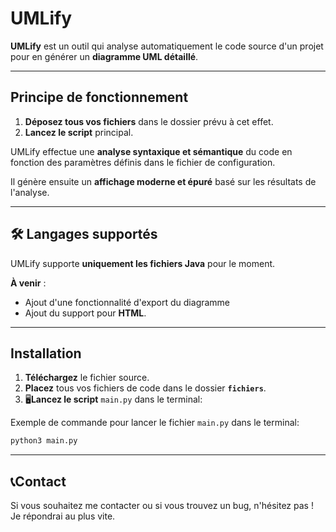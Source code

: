 # UMLify

**UMLify** est un outil qui analyse automatiquement le code source d'un projet pour en générer un **diagramme UML détaillé**.

---

## Principe de fonctionnement
1. **Déposez tous vos fichiers** dans le dossier prévu à cet effet.
2. **Lancez le script** principal.

UMLify effectue une **analyse syntaxique et sémantique** du code en fonction des paramètres définis dans le fichier de configuration.

Il génère ensuite un **affichage moderne et épuré** basé sur les résultats de l'analyse.

---

## 🛠️ Langages supportés
UMLify supporte **uniquement les fichiers Java** pour le moment.

**À venir** :
- Ajout d'une fonctionnalité d'export du diagramme
- Ajout du support pour **HTML**.

---

## Installation
1. **Téléchargez** le fichier source.
2. **Placez** tous vos fichiers de code dans le dossier **`fichiers`**.
3. 🖥**Lancez le script** ```main.py``` dans le terminal:

Exemple de commande pour lancer le fichier ```main.py``` dans le terminal:
```sh
python3 main.py
```
---

## 📞Contact
Si vous souhaitez me contacter ou si vous trouvez un bug, n'hésitez pas ! Je répondrai au plus vite. 
